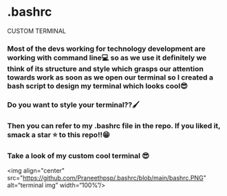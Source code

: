 # .bashrc
CUSTOM TERMINAL

### Most of the devs working for technology development are working with command line💻 so as we use it definitely we think of its structure and style which grasps our attention towards work as soon as we open our terminal so I created a bash script to design my terminal which looks cool😎 

### Do you want to style your terminal??🖌

### Then you can refer to my .bashrc file in the repo. If you liked it, smack a star ⭐ to this repo!!😁

### Take a look of my custom cool terminal 😎

<img align="center" src="https://github.com/Praneethpsp/.bashrc/blob/main/bashrc.PNG" alt=“terminal img” width=“100%”/>
